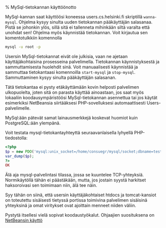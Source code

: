 % MySql-tietokannan käyttöönotto
<!-- tags: viikko1 -->
<!-- order: 2 -->

MySql-kannan saat käyttöösi koneessa users.cs.helsinki.fi
skriptillä `wanna-mysql`. 
Ohjelma kysyy sinulta uuden tietokannan pääkäyttäjän salasanaa.
Pistä se johonkin ylös, sillä sitä ei tallenneta mihinkään siltä varalta että unohdat sen!
Ohjelma myös käynnistää tietokannan. Voit kirjautua sen komentotulkkiin komennolla

~~~bash
mysql -u root -p
~~~

Usersin MySql-tietokannat eivät ole julkisia, vaan ne ajetaan käyttäjäkohtaisina prosesseina palvelimella.
Tietokannan käynnistyksestä ja sammuttamisesta huolehdit sinä.
Voit manuaalisesti käynnistää ja sammuttaa tietokantaasi komennoilla `start-mysql` ja `stop-mysql`.
Sammuttaminen kysyy sinulta pääkäyttäjän salasanan.

Tätä tietokantaa ei pysty etäkäyttämään kovin helposti palvelimen ulkopuolelta, joten sitä on parasta käyttää ainoastaan,
jos saat myös lokaaliin koodausympäristöösi MySql-tietokannan asennettua tai 
jos käytät esimerkiksi NetBeansia siirtääksesi PHP-sovelluksesi automaattisesti Users-palvelimelle.

MySql:ään pätevät samat lainausmerkkejä koskevat huomiot kuin PostgreSQL:ään ylempänä.

<info>
Voit testata mysql-tietokantayhteyttä seuraavanlaisella lyhyellä PHP-tiedostolla:

~~~php
<?php
$p = new PDO('mysql:unix_socket=/home/consuegr/mysql/socket;dbname=test','root', 'salasana');
var_dump($p);
?>
OK
~~~

</info>

<alert>
Älä aja mysql-palvelintasi tilassa, jossa se kuuntelee TCP-yhteyksiä.
Normikäytöllä tähän ei päästäkään, mutta, 
jos jostain syystä harkitset haksoroivasi sen toimimaan niin, älä tee näin.

Syy tähän on siinä, että usersin käyttäjäkohtaiset htdocs ja tomcat-kansiot on
toteutettu sisäisesti tietyssä portissa toimivina palvelimen sisäisinä yhteyksinä
ja omat viritykset ovat ajoittain menneet niiden väliin.
</alert>

<next>

Pystytä itsellesi vielä sopivat koodaustyökalut.
Ohjaajien suosituksena on [NetBeansin käyttö](../netbeans/index.html)

</next>
